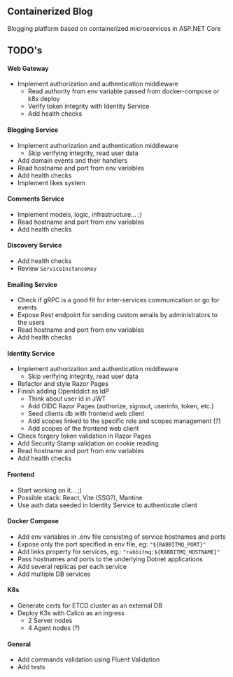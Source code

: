 ## Containerized Blog

Blogging platform based on containerized microservices in ASP.NET Core

## TODO's

#### Web Gateway

- Implement authorization and authentication middleware
  - Read authority from env variable passed from docker-compose or k8s deploy
  - Verify token integrity with Identity Service
  - Add health checks

#### Blogging Service

- Implement authorization and authentication middleware
  - Skip verifying integrity, read user data
- Add domain events and their handlers
- Read hostname and port from env variables
- Add health checks
- Implement likes system

#### Comments Service

- Implement models, logic, infrastructure... ;)
- Read hostname and port from env variables
- Add health checks

#### Discovery Service

- Add health checks
- Review `ServiceInstanceKey`

#### Emailing Service

- Check if gRPC is a good fit for inter-services communication or go for events
- Expose Rest endpoint for sending custom emails by administrators to the users
- Read hostname and port from env variables
- Add health checks

#### Identity Service

- Implement authorization and authentication middleware
  - Skip verifying integrity, read user data
- Refactor and style Razor Pages
- Finish adding OpenIddict as IdP
  - Think about user id in JWT
  - Add OIDC Razor Pages (authorize, signout, userinfo, token, etc.)
  - Seed clients db with frontend web client
  - Add scopes linked to the specific role and scopes management (?)
  - Add scopes of the frontend web client
- Check forgery token validation in Razor Pages
- Add Security Stamp validation on cookie reading
- Read hostname and port from env variables
- Add health checks

#### Frontend

- Start working on it... ;)
- Possible stack: React, Vite (SSG?), Mantine
- Use auth data seeded in Identity Service to authenticate client

#### Docker Compose

- Add env variables in .env file consisting of service hostnames and ports
- Expose only the port specified in env file, eg: `"${RABBITMQ_PORT}"`
- Add links property for services, eg.: `"rabbitmq:${RABBITMQ_HOSTNAME}"`
- Pass hostnames and ports to the underlying Dotnet applications
- Add several replicas per each service
- Add multiple DB services

#### K8s

- Generate certs for ETCD cluster as an external DB
- Deploy K3s with Calico as an ingress
  - 2 Server nodes
  - 4 Agent nodes (?)

#### General

- Add commands validation using Fluent Validation
- Add tests

